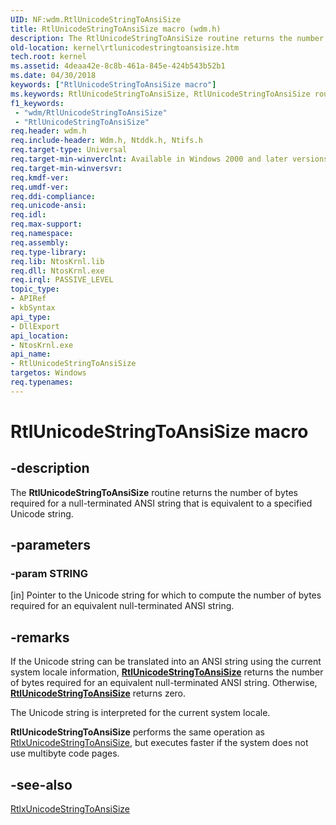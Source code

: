 ```yaml
---
UID: NF:wdm.RtlUnicodeStringToAnsiSize
title: RtlUnicodeStringToAnsiSize macro (wdm.h)
description: The RtlUnicodeStringToAnsiSize routine returns the number of bytes required for a null-terminated ANSI string that is equivalent to a specified Unicode string.
old-location: kernel\rtlunicodestringtoansisize.htm
tech.root: kernel
ms.assetid: 4deaa42e-8c8b-461a-845e-424b543b52b1
ms.date: 04/30/2018
keywords: ["RtlUnicodeStringToAnsiSize macro"]
ms.keywords: RtlUnicodeStringToAnsiSize, RtlUnicodeStringToAnsiSize routine [Kernel-Mode Driver Architecture], k109_3a436ab4-80f1-4fb2-b4b6-98b4dc1ba1f1.xml, kernel.rtlunicodestringtoansisize, wdm/RtlUnicodeStringToAnsiSize
f1_keywords:
 - "wdm/RtlUnicodeStringToAnsiSize"
 - "RtlUnicodeStringToAnsiSize"
req.header: wdm.h
req.include-header: Wdm.h, Ntddk.h, Ntifs.h
req.target-type: Universal
req.target-min-winverclnt: Available in Windows 2000 and later versions of Windows.
req.target-min-winversvr: 
req.kmdf-ver: 
req.umdf-ver: 
req.ddi-compliance: 
req.unicode-ansi: 
req.idl: 
req.max-support: 
req.namespace: 
req.assembly: 
req.type-library: 
req.lib: NtosKrnl.lib
req.dll: NtosKrnl.exe
req.irql: PASSIVE_LEVEL
topic_type:
- APIRef
- kbSyntax
api_type:
- DllExport
api_location:
- NtosKrnl.exe
api_name:
- RtlUnicodeStringToAnsiSize
targetos: Windows
req.typenames: 
---
```


# RtlUnicodeStringToAnsiSize macro


## -description


The <b>RtlUnicodeStringToAnsiSize</b> routine returns the number of bytes required for a null-terminated ANSI string that is equivalent to a specified Unicode string.


## -parameters




### -param STRING 
[in]
Pointer to the Unicode string for which to compute the number of bytes required for an equivalent null-terminated ANSI string.

## -remarks

If the Unicode string can be translated into an ANSI string using the current system locale information, [**RtlUnicodeStringToAnsiSize**](nf-wdm-rtlunicodestringtoansisize.md) returns the number of bytes required for an equivalent null-terminated ANSI string. Otherwise, [**RtlUnicodeStringToAnsiSize**](nf-wdm-rtlunicodestringtoansisize.md) returns zero.


The Unicode string is interpreted for the current system locale.

<b>RtlUnicodeStringToAnsiSize</b> performs the same operation as <a href="https://docs.microsoft.com/windows-hardware/drivers/ddi/wdm/nf-wdm-rtlxunicodestringtoansisize">RtlxUnicodeStringToAnsiSize</a>, but executes faster if the system does not use multibyte code pages.




## -see-also




<a href="https://docs.microsoft.com/windows-hardware/drivers/ddi/wdm/nf-wdm-rtlxunicodestringtoansisize">RtlxUnicodeStringToAnsiSize</a>
 

 

